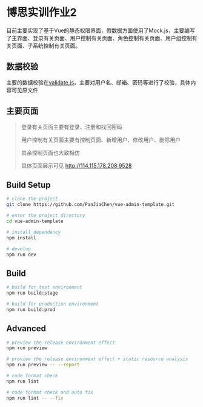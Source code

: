# 博思实训作业2

目前主要实现了基于Vue的静态权限界面，假数据方面使用了Mock.js，主要编写了主界面、登录有关页面、用户控制有关页面、角色控制有关页面、用户组控制有关页面、子系统控制有关页面。

## 数据校验

主要的数据校验在[validate.js](src/utils/validate.js)，主要对用户名、邮箱、密码等进行了校验，具体内容可见原文件

## 主要页面

> 登录有关页面主要有登录、注册和找回密码
> 
> 用户控制有关页面主要有控制页面、新增用户、修改用户、删除用户
> 
> 其余控制页面也大致相仿
> 
> 具体页面展示可见 http://114.115.178.208:9528

## Build Setup

```bash
# clone the project
git clone https://github.com/PanJiaChen/vue-admin-template.git

# enter the project directory
cd vue-admin-template

# install dependency
npm install

# develop
npm run dev
```

## Build

```bash
# build for test environment
npm run build:stage

# build for production environment
npm run build:prod
```

## Advanced

```bash
# preview the release environment effect
npm run preview

# preview the release environment effect + static resource analysis
npm run preview -- --report

# code format check
npm run lint

# code format check and auto fix
npm run lint -- --fix
```
